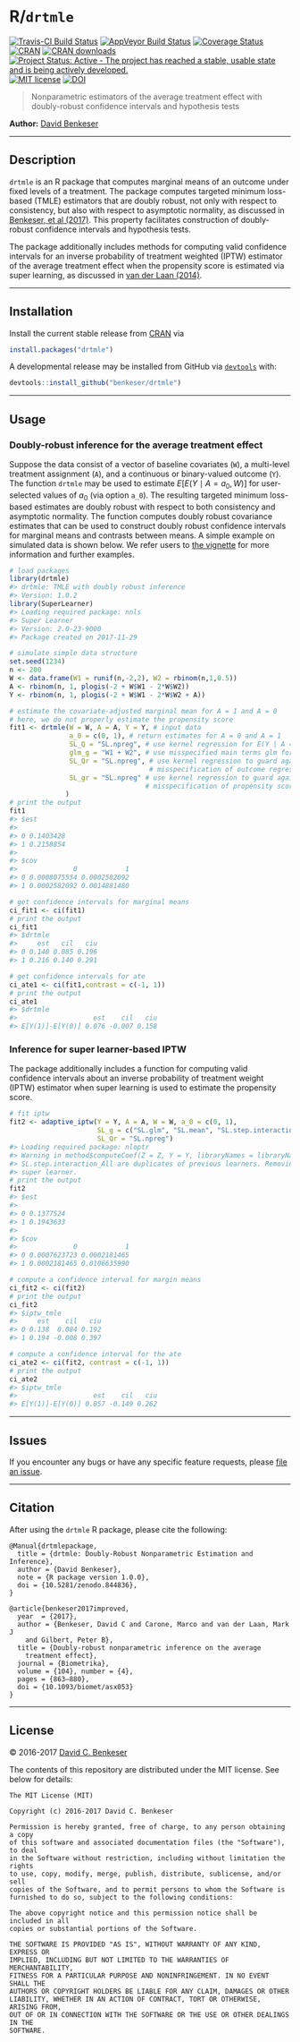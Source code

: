 
R/`drtmle`
==========

[![Travis-CI Build Status](https://travis-ci.org/benkeser/drtmle.svg?branch=master)](https://travis-ci.org/benkeser/drtmle) [![AppVeyor Build Status](https://ci.appveyor.com/api/projects/status/github/benkeser/drtmle?branch=master&svg=true)](https://ci.appveyor.com/project/benkeser/drtmle) [![Coverage Status](https://img.shields.io/codecov/c/github/benkeser/drtmle/master.svg)](https://codecov.io/github/benkeser/drtmle?branch=master) [![CRAN](http://www.r-pkg.org/badges/version/drtmle)](http://www.r-pkg.org/pkg/drtmle) [![CRAN downloads](https://cranlogs.r-pkg.org/badges/drtmle)](https://CRAN.R-project.org/package=drtmle) [![Project Status: Active - The project has reached a stable, usable state and is being actively developed.](http://www.repostatus.org/badges/latest/active.svg)](http://www.repostatus.org/#active) [![MIT license](http://img.shields.io/badge/license-MIT-brightgreen.svg)](http://opensource.org/licenses/MIT) [![DOI](https://zenodo.org/badge/75324341.svg)](https://zenodo.org/badge/latestdoi/75324341)

> Nonparametric estimators of the average treatment effect with doubly-robust confidence intervals and hypothesis tests

**Author:** [David Benkeser](https://www.benkeserstatistics.com/)

------------------------------------------------------------------------

Description
-----------

`drtmle` is an R package that computes marginal means of an outcome under fixed levels of a treatment. The package computes targeted minimum loss-based (TMLE) estimators that are doubly robust, not only with respect to consistency, but also with respect to asymptotic normality, as discussed in [Benkeser, et al (2017)](https://academic.oup.com/biomet/article-abstract/104/4/863/4554445). This property facilitates construction of doubly-robust confidence intervals and hypothesis tests.

The package additionally includes methods for computing valid confidence intervals for an inverse probability of treatment weighted (IPTW) estimator of the average treatment effect when the propensity score is estimated via super learning, as discussed in [van der Laan (2014)](https://www.degruyter.com/downloadpdf/j/ijb.2014.10.issue-1/ijb-2012-0038/ijb-2012-0038.pdf).

------------------------------------------------------------------------

Installation
------------

Install the current stable release from [CRAN](https://cran.r-project.org/) via

``` r
install.packages("drtmle")
```

A developmental release may be installed from GitHub via [`devtools`](https://www.rstudio.com/products/rpackages/devtools/) with:

``` r
devtools::install_github("benkeser/drtmle")
```

------------------------------------------------------------------------

Usage
-----

### Doubly-robust inference for the average treatment effect

Suppose the data consist of a vector of baseline covariates (`W`), a multi-level treatment assignment (`A`), and a continuous or binary-valued outcome (`Y`). The function `drtmle` may be used to estimate *E*\[*E*(*Y* ∣ *A* = *a*<sub>0</sub>, *W*)\] for user-selected values of *a*<sub>0</sub> (via option `a_0`). The resulting targeted minimum loss-based estimates are doubly robust with respect to both consistency and asymptotic normality. The function computes doubly robust covariance estimates that can be used to construct doubly robust confidence intervals for marginal means and contrasts between means. A simple example on simulated data is shown below. We refer users to [the vignette](https://benkeser.github.io/drtmle/articles/using_drtmle.html) for more information and further examples.

``` r
# load packages
library(drtmle)
#> drtmle: TMLE with doubly robust inference
#> Version: 1.0.2
library(SuperLearner)
#> Loading required package: nnls
#> Super Learner
#> Version: 2.0-23-9000
#> Package created on 2017-11-29

# simulate simple data structure
set.seed(1234)
n <- 200
W <- data.frame(W1 = runif(n,-2,2), W2 = rbinom(n,1,0.5))
A <- rbinom(n, 1, plogis(-2 + W$W1 - 2*W$W2))
Y <- rbinom(n, 1, plogis(-2 + W$W1 - 2*W$W2 + A))

# estimate the covariate-adjusted marginal mean for A = 1 and A = 0
# here, we do not properly estimate the propensity score
fit1 <- drtmle(W = W, A = A, Y = Y, # input data
               a_0 = c(0, 1), # return estimates for A = 0 and A = 1
               SL_Q = "SL.npreg", # use kernel regression for E(Y | A = a, W)
               glm_g = "W1 + W2", # use misspecified main terms glm for E(A | W)
               SL_Qr = "SL.npreg", # use kernel regression to guard against
                                   # misspecification of outcome regression
               SL_gr = "SL.npreg" # use kernel regression to guard against
                                  # misspecification of propensity score
              )
# print the output
fit1
#> $est
#>            
#> 0 0.1403428
#> 1 0.2158854
#> 
#> $cov
#>              0            1
#> 0 0.0008075554 0.0002582092
#> 1 0.0002582092 0.0014881480

# get confidence intervals for marginal means
ci_fit1 <- ci(fit1)
# print the output
ci_fit1
#> $drtmle
#>     est   cil   ciu
#> 0 0.140 0.085 0.196
#> 1 0.216 0.140 0.291

# get confidence intervals for ate
ci_ate1 <- ci(fit1,contrast = c(-1, 1))
# print the output
ci_ate1
#> $drtmle
#>                   est    cil   ciu
#> E[Y(1)]-E[Y(0)] 0.076 -0.007 0.158
```

### Inference for super learner-based IPTW

The package additionally includes a function for computing valid confidence intervals about an inverse probability of treatment weight (IPTW) estimator when super learning is used to estimate the propensity score.

``` r
# fit iptw
fit2 <- adaptive_iptw(Y = Y, A = A, W = W, a_0 = c(0, 1),
                      SL_g = c("SL.glm", "SL.mean", "SL.step.interaction"),
                      SL_Qr = "SL.npreg")
#> Loading required package: nloptr
#> Warning in method$computeCoef(Z = Z, Y = Y, libraryNames = libraryNames, :
#> SL.step.interaction_All are duplicates of previous learners. Removing from
#> super learner.
# print the output
fit2
#> $est
#>            
#> 0 0.1377524
#> 1 0.1943633
#> 
#> $cov
#>              0            1
#> 0 0.0007623723 0.0002181465
#> 1 0.0002181465 0.0106635990

# compute a confidence interval for margin means
ci_fit2 <- ci(fit2)
# print the output
ci_fit2
#> $iptw_tmle
#>     est    cil   ciu
#> 0 0.138  0.084 0.192
#> 1 0.194 -0.008 0.397

# compute a confidence interval for the ate
ci_ate2 <- ci(fit2, contrast = c(-1, 1))
# print the output
ci_ate2
#> $iptw_tmle
#>                   est    cil   ciu
#> E[Y(1)]-E[Y(0)] 0.057 -0.149 0.262
```

------------------------------------------------------------------------

Issues
------

If you encounter any bugs or have any specific feature requests, please [file an issue](https://github.com/benkeser/drtmle/issues).

------------------------------------------------------------------------

Citation
--------

After using the `drtmle` R package, please cite the following:

    @Manual{drtmlepackage,
      title = {drtmle: Doubly-Robust Nonparametric Estimation and Inference},
      author = {David Benkeser},
      note = {R package version 1.0.0},
      doi = {10.5281/zenodo.844836},
    }

    @article{benkeser2017improved,
      year  = {2017},
      author = {Benkeser, David C and Carone, Marco and van der Laan, Mark J
        and Gilbert, Peter B},
      title = {Doubly-robust nonparametric inference on the average
        treatment effect},
      journal = {Biometrika},
      volume = {104}, number = {4},
      pages = {863–880},
      doi = {10.1093/biomet/asx053}
    }

------------------------------------------------------------------------

License
-------

© 2016-2017 [David C. Benkeser](http://www.benkeserstatistics.com)

The contents of this repository are distributed under the MIT license. See below for details:

    The MIT License (MIT)

    Copyright (c) 2016-2017 David C. Benkeser

    Permission is hereby granted, free of charge, to any person obtaining a copy
    of this software and associated documentation files (the "Software"), to deal
    in the Software without restriction, including without limitation the rights
    to use, copy, modify, merge, publish, distribute, sublicense, and/or sell
    copies of the Software, and to permit persons to whom the Software is
    furnished to do so, subject to the following conditions:

    The above copyright notice and this permission notice shall be included in all
    copies or substantial portions of the Software.

    THE SOFTWARE IS PROVIDED "AS IS", WITHOUT WARRANTY OF ANY KIND, EXPRESS OR
    IMPLIED, INCLUDING BUT NOT LIMITED TO THE WARRANTIES OF MERCHANTABILITY,
    FITNESS FOR A PARTICULAR PURPOSE AND NONINFRINGEMENT. IN NO EVENT SHALL THE
    AUTHORS OR COPYRIGHT HOLDERS BE LIABLE FOR ANY CLAIM, DAMAGES OR OTHER
    LIABILITY, WHETHER IN AN ACTION OF CONTRACT, TORT OR OTHERWISE, ARISING FROM,
    OUT OF OR IN CONNECTION WITH THE SOFTWARE OR THE USE OR OTHER DEALINGS IN THE
    SOFTWARE.
